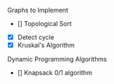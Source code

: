 Graphs to Implement

- [] Topological Sort
- [X] Detect cycle
- [X] Kruskal's Algorithm

Dynamic Programming Algorithms

- [] Knapsack 0/1 algorithm